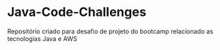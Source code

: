 # Java-Code-Challenges
Repositório criado para desafio de projeto do bootcamp relacionado as tecnologias Java e AWS
